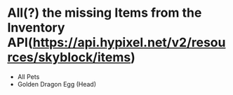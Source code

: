 # All(?) the missing Items from the Inventory API(https://api.hypixel.net/v2/resources/skyblock/items)

- All Pets
- Golden Dragon Egg (Head)
